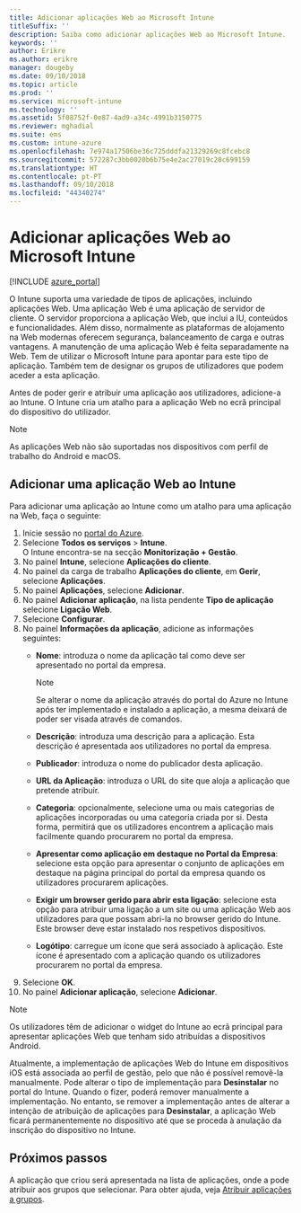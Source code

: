 ```yaml
---
title: Adicionar aplicações Web ao Microsoft Intune
titleSuffix: ''
description: Saiba como adicionar aplicações Web ao Microsoft Intune.
keywords: ''
author: Erikre
ms.author: erikre
manager: dougeby
ms.date: 09/10/2018
ms.topic: article
ms.prod: ''
ms.service: microsoft-intune
ms.technology: ''
ms.assetid: 5f08752f-0e87-4ad9-a34c-4991b3150775
ms.reviewer: mghadial
ms.suite: ems
ms.custom: intune-azure
ms.openlocfilehash: 7e974a17506be36c725dddfa21329269c8fcebc8
ms.sourcegitcommit: 572287c3bb0020b6b75e4e2ac27019c20c699159
ms.translationtype: HT
ms.contentlocale: pt-PT
ms.lasthandoff: 09/10/2018
ms.locfileid: "44340274"
---
```

# <a name="add-web-apps-to-microsoft-intune"></a>Adicionar aplicações Web ao Microsoft Intune

[!INCLUDE [azure_portal](./includes/azure_portal.md)]

O Intune suporta uma variedade de tipos de aplicações, incluindo aplicações Web. Uma aplicação Web é uma aplicação de servidor de cliente. O servidor proporciona a aplicação Web, que inclui a IU, conteúdos e funcionalidades. Além disso, normalmente as plataformas de alojamento na Web modernas oferecem segurança, balanceamento de carga e outras vantagens. A manutenção de uma aplicação Web é feita separadamente na Web. Tem de utilizar o Microsoft Intune para apontar para este tipo de aplicação. Também tem de designar os grupos de utilizadores que podem aceder a esta aplicação. 

Antes de poder gerir e atribuir uma aplicação aos utilizadores, adicione-a ao Intune. O Intune cria um atalho para a aplicação Web no ecrã principal do dispositivo do utilizador.

> [!Note]
> As aplicações Web não são suportadas nos dispositivos com perfil de trabalho do Android e macOS.

## <a name="add-a-web-app-to-intune"></a>Adicionar uma aplicação Web ao Intune
Para adicionar uma aplicação ao Intune como um atalho para uma aplicação na Web, faça o seguinte:

1. Inicie sessão no [portal do Azure](https://portal.azure.com).
2. Selecione **Todos os serviços** > **Intune**.  
    O Intune encontra-se na secção **Monitorização + Gestão**.
3. No painel **Intune**, selecione **Aplicações do cliente**.
4. No painel da carga de trabalho **Aplicações do cliente**, em **Gerir**, selecione **Aplicações**.
5. No painel **Aplicações**, selecione **Adicionar**.
6. No painel **Adicionar aplicação**, na lista pendente **Tipo de aplicação** selecione **Ligação Web**.
7. Selecione **Configurar**.
8. No painel **Informações da aplicação**, adicione as informações seguintes:
    - **Nome**: introduza o nome da aplicação tal como deve ser apresentado no portal da empresa. 
    
        > [!NOTE]
        > Se alterar o nome da aplicação através do portal do Azure no Intune após ter implementado e instalado a aplicação, a mesma deixará de poder ser visada através de comandos.
    
    - **Descrição**: introduza uma descrição para a aplicação. Esta descrição é apresentada aos utilizadores no portal da empresa.
    - **Publicador**: introduza o nome do publicador desta aplicação.
    - **URL da Aplicação**: introduza o URL do site que aloja a aplicação que pretende atribuir.
    - **Categoria**: opcionalmente, selecione uma ou mais categorias de aplicações incorporadas ou uma categoria criada por si. Desta forma, permitirá que os utilizadores encontrem a aplicação mais facilmente quando procurarem no portal da empresa.
    - **Apresentar como aplicação em destaque no Portal da Empresa**: selecione esta opção para apresentar o conjunto de aplicações em destaque na página principal do portal da empresa quando os utilizadores procurarem aplicações.
    - **Exigir um browser gerido para abrir esta ligação**: selecione esta opção para atribuir uma ligação a um site ou uma aplicação Web aos utilizadores para que possam abri-la no browser gerido do Intune. Este browser deve estar instalado nos respetivos dispositivos.
    - **Logótipo**: carregue um ícone que será associado à aplicação. Este ícone é apresentado com a aplicação quando os utilizadores procurarem no portal da empresa.
9. Selecione **OK**.
10. No painel **Adicionar aplicação**, selecione **Adicionar**.

> [!Note]
> Os utilizadores têm de adicionar o widget do Intune ao ecrã principal para apresentar aplicações Web que tenham sido atribuídas a dispositivos Android.
>
> Atualmente, a implementação de aplicações Web do Intune em dispositivos iOS está associada ao perfil de gestão, pelo que não é possível removê-la manualmente. Pode alterar o tipo de implementação para **Desinstalar** no portal do Intune. Quando o fizer, poderá remover manualmente a implementação. No entanto, se remover a implementação antes de alterar a intenção de atribuição de aplicações para **Desinstalar**, a aplicação Web ficará permanentemente no dispositivo até que se proceda à anulação da inscrição do dispositivo no Intune.

## <a name="next-steps"></a>Próximos passos

A aplicação que criou será apresentada na lista de aplicações, onde a pode atribuir aos grupos que selecionar. Para obter ajuda, veja [Atribuir aplicações a grupos](apps-deploy.md). 
